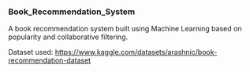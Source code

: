 ### Book_Recommendation_System
A book recommendation system built using Machine Learning based on popularity and collaborative filtering.

Dataset used: https://www.kaggle.com/datasets/arashnic/book-recommendation-dataset
